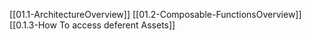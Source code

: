 [[01.1-ArchitectureOverview]]
[[01.2-Composable-FunctionsOverview]]
[[0.1.3-How To access deferent Assets]]